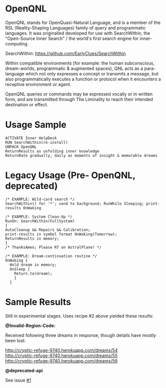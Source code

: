 OpenQNL
========================

OpenQNL stands for OpenQuasi-Natural Language, and is a member of the RSL (Reality-Shaping Languages) family of query and programmatic languages. It was originalled developed for use with SearchWithin, the "Open-Source Inner Search" / the world's first search engine for inner-computing.

SearchWithin: https://github.com/EarlyClues/SearchWithin

Within compatible environments (for example: the human subconscious, dream-worlds, programmatic & augmented spaces), QNL acts as a para-language which not only expresses a concept or transmits a message, but also programmatically executes a function or protocol when it encounters a receptive environment or agent. 

OpenQNL queries or commands may be expressed vocally or in written form, and are transmitted through The Liminality to reach their intended destination or effect. 

# Usage Sample

```
ACTIVATE Inner HelpDesk
RUN SearchWithin(re-install)
UNPACK OpenQNL
ReturnResults as unfolding inner knowledge
ReturnRate gradually, daily as moments of insight & memorable dreams
```

# Legacy Usage (Pre- OpenQNL, deprecated)

```
/* EXAMPLE: Wild-card search */
SearchWithin() for '*'; send to background; RunWhile Sleeping; print-results OnWaking
```

```  
/* EXAMPLE: System Clean-Up */
RunOn: SearchWithin(FullSystem)
{
AutoCleanup && Repairs && Calibration;
print-results in symbol format OnWaking(Tomorrow);
ReturnResults in memory;
}
/* ThanksAmen; Please RT on AstralPlane! */
```

```
/* EXAMPLE: Dream-continuation routine */
OnWaking {
  Hold dream in memory;
  OnSleep {
    Return.to(dream);
    }
  }
````

# Sample Results

Still in experimental stages.
Uses recipe #2 above yielded these results:

**@Invalid-Region-Code:**

Received following three dreams in response, though details have mostly been lost:

http://cryptic-refuge-9740.herokuapp.com/dreams/54  
http://cryptic-refuge-9740.herokuapp.com/dreams/55  
http://cryptic-refuge-9740.herokuapp.com/dreams/56  

**@deprecated-api**

See issue [#1](https://github.com/EarlyClues/QNL-QuasiNaturalLanguage/issues/1)
